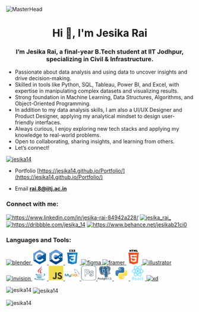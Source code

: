 <!-- Banner Section -->
![MasterHead](<https://68.media.tumblr.com/61d4fea89f86eb4cb5a7e616d9cd4832/tumblr_owi25v6uAo1r4gsiio1_1280.gif>)

<h1 align="center">Hi 👋, I'm Jesika Rai</h1>

<h3 align="center">I’m Jesika Rai, a final-year B.Tech student at IIT Jodhpur, specializing in Civil & Infrastructure.</h3>

<!-- About Section -->
<ul>
  <li>Passionate about data analysis and using data to uncover insights and drive decision-making.</li>
  <li>Skilled in tools like Python, SQL, Tableau, Power BI, and Excel, with expertise in manipulating complex datasets and visualizing results.</li>
  <li>Strong foundation in Machine Learning, Data Structures, Algorithms, and Object-Oriented Programming.</li>
  <li>In addition to my data analysis skills, I am also a UI/UX Designer and Product Designer, applying my analytical mindset to design user-friendly interfaces.</li>
  <li>Always curious, I enjoy exploring new tech stacks and applying my knowledge to real-world problems.</li>
  <li>Open to collaborating, sharing insights, and learning from others.</li>
  <li>Let’s connect!</li>
</ul>



<p align="left"> <a href="https://github.com/ryo-ma/github-profile-trophy"><img src="https://github-profile-trophy.vercel.app/?username=jesika14" alt="jesika14" /></a> </p>

- Portfolio [https://jesika14.github.io/Portfolio/](https://jesika14.github.io/Portfolio/)

- Email **rai.8@iitj.ac.in**

<h3 align="left">Connect with me:</h3>
<p align="left">
<a href="https://linkedin.com/in/https://www.linkedin.com/in/jesika-rai-84942a228/" target="blank"><img align="center" src="https://raw.githubusercontent.com/rahuldkjain/github-profile-readme-generator/master/src/images/icons/Social/linked-in-alt.svg" alt="https://www.linkedin.com/in/jesika-rai-84942a228/" height="30" width="40" /></a>
<a href="https://instagram.com/jesika_rai_" target="blank"><img align="center" src="https://raw.githubusercontent.com/rahuldkjain/github-profile-readme-generator/master/src/images/icons/Social/instagram.svg" alt="jesika_rai_" height="30" width="40" /></a>
<a href="https://dribbble.com/https://dribbble.com/jesika_14" target="blank"><img align="center" src="https://raw.githubusercontent.com/rahuldkjain/github-profile-readme-generator/master/src/images/icons/Social/dribbble.svg" alt="https://dribbble.com/jesika_14" height="30" width="40" /></a>
<a href="https://www.behance.net/https://www.behance.net/jesikab21ci0" target="blank"><img align="center" src="https://raw.githubusercontent.com/rahuldkjain/github-profile-readme-generator/master/src/images/icons/Social/behance.svg" alt="https://www.behance.net/jesikab21ci0" height="30" width="40" /></a>
</p>

<h3 align="left">Languages and Tools:</h3>
<p align="left"> <a href="https://www.blender.org/" target="_blank" rel="noreferrer"> <img src="https://download.blender.org/branding/community/blender_community_badge_white.svg" alt="blender" width="40" height="40"/> </a> <a href="https://www.cprogramming.com/" target="_blank" rel="noreferrer"> <img src="https://raw.githubusercontent.com/devicons/devicon/master/icons/c/c-original.svg" alt="c" width="40" height="40"/> </a> <a href="https://www.w3schools.com/cpp/" target="_blank" rel="noreferrer"> <img src="https://raw.githubusercontent.com/devicons/devicon/master/icons/cplusplus/cplusplus-original.svg" alt="cplusplus" width="40" height="40"/> </a> <a href="https://www.w3schools.com/css/" target="_blank" rel="noreferrer"> <img src="https://raw.githubusercontent.com/devicons/devicon/master/icons/css3/css3-original-wordmark.svg" alt="css3" width="40" height="40"/> </a> <a href="https://www.figma.com/" target="_blank" rel="noreferrer"> <img src="https://www.vectorlogo.zone/logos/figma/figma-icon.svg" alt="figma" width="40" height="40"/> </a> <a href="https://www.framer.com/" target="_blank" rel="noreferrer"> <img src="https://www.vectorlogo.zone/logos/framer/framer-icon.svg" alt="framer" width="40" height="40"/> </a> <a href="https://www.w3.org/html/" target="_blank" rel="noreferrer"> <img src="https://raw.githubusercontent.com/devicons/devicon/master/icons/html5/html5-original-wordmark.svg" alt="html5" width="40" height="40"/> </a> <a href="https://www.adobe.com/in/products/illustrator.html" target="_blank" rel="noreferrer"> <img src="https://www.vectorlogo.zone/logos/adobe_illustrator/adobe_illustrator-icon.svg" alt="illustrator" width="40" height="40"/> </a> <a href="https://www.invisionapp.com/" target="_blank" rel="noreferrer"> <img src="https://www.vectorlogo.zone/logos/invisionapp/invisionapp-icon.svg" alt="invision" width="40" height="40"/> </a> <a href="https://www.java.com" target="_blank" rel="noreferrer"> <img src="https://raw.githubusercontent.com/devicons/devicon/master/icons/java/java-original.svg" alt="java" width="40" height="40"/> </a> <a href="https://developer.mozilla.org/en-US/docs/Web/JavaScript" target="_blank" rel="noreferrer"> <img src="https://raw.githubusercontent.com/devicons/devicon/master/icons/javascript/javascript-original.svg" alt="javascript" width="40" height="40"/> </a> <a href="https://www.mysql.com/" target="_blank" rel="noreferrer"> <img src="https://raw.githubusercontent.com/devicons/devicon/master/icons/mysql/mysql-original-wordmark.svg" alt="mysql" width="40" height="40"/> </a> <a href="https://www.photoshop.com/en" target="_blank" rel="noreferrer"> <img src="https://raw.githubusercontent.com/devicons/devicon/master/icons/photoshop/photoshop-line.svg" alt="photoshop" width="40" height="40"/> </a> <a href="https://www.postgresql.org" target="_blank" rel="noreferrer"> <img src="https://raw.githubusercontent.com/devicons/devicon/master/icons/postgresql/postgresql-original-wordmark.svg" alt="postgresql" width="40" height="40"/> </a> <a href="https://www.python.org" target="_blank" rel="noreferrer"> <img src="https://raw.githubusercontent.com/devicons/devicon/master/icons/python/python-original.svg" alt="python" width="40" height="40"/> </a> <a href="https://reactjs.org/" target="_blank" rel="noreferrer"> <img src="https://raw.githubusercontent.com/devicons/devicon/master/icons/react/react-original-wordmark.svg" alt="react" width="40" height="40"/> </a> <a href="https://www.adobe.com/products/xd.html" target="_blank" rel="noreferrer"> <img src="https://cdn.worldvectorlogo.com/logos/adobe-xd.svg" alt="xd" width="40" height="40"/> </a> </p>

<p><img align="left" src="https://github-readme-stats.vercel.app/api/top-langs?username=jesika14&show_icons=true&locale=en&layout=compact" alt="jesika14" /></p>

<p>&nbsp;<img align="center" src="https://github-readme-stats.vercel.app/api?username=jesika14&show_icons=true&locale=en" alt="jesika14" /></p>

<p><img align="center" src="https://github-readme-streak-stats.herokuapp.com/?user=jesika14&" alt="jesika14" /></p>




